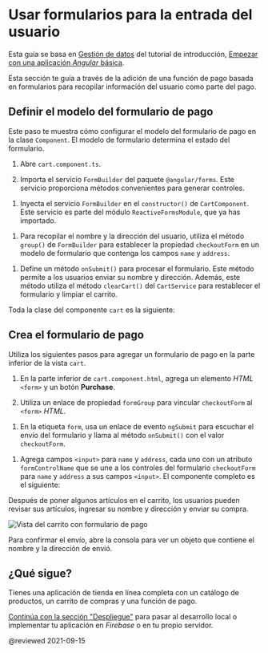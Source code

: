 # Usar formularios para la entrada del usuario

Esta guía se basa en [Gestión de datos](start/start-data "Pruébala: Gestión de datos") del tutorial de introducción, [Empezar con una aplicación *Angular* básica](start "Empezar con una aplicación Angular básica").

Esta sección te guía a través de la adición de una función de pago basada en formularios para recopilar información del usuario como parte del pago.

## Definir el modelo del formulario de pago

Este paso te muestra cómo configurar el modelo del formulario de pago en la clase `Component`.
El modelo de formulario determina el estado del formulario.

1. Abre `cart.component.ts`.

1. Importa el servicio `FormBuilder` del paquete `@angular/forms`.
  Este servicio proporciona métodos convenientes para generar controles.

  <code-example header="src/app/cart/cart.component.ts" path="getting-started/src/app/cart/cart.component.ts" region="imports">
  </code-example>

1. Inyecta el servicio `FormBuilder` en el `constructor()` de `CartComponent`.
  Este servicio es parte del módulo `ReactiveFormsModule`, que ya has importado.

  <code-example header="src/app/cart/cart.component.ts" path="getting-started/src/app/cart/cart.component.ts" region="inject-form-builder">
  </code-example>

1. Para recopilar el nombre y la dirección del usuario, utiliza el método `group()` de `FormBuilder` para establecer la propiedad `checkoutForm` en un modelo de formulario que contenga los campos `name` y `address`.

  <code-example header="src/app/cart/cart.component.ts" path="getting-started/src/app/cart/cart.component.ts" region="checkout-form-group"></code-example>

1. Define un método `onSubmit()` para procesar el formulario.
  Este método permite a los usuarios enviar su nombre y dirección.
  Además, este método utiliza el método `clearCart()` del `CartService` para restablecer el formulario y limpiar el carrito.

  Toda la clase del componente `cart` es la siguiente:

  <code-example header="src/app/cart/cart.component.ts" path="getting-started/src/app/cart/cart.component.ts">
  </code-example>

## Crea el formulario de pago

Utiliza los siguientes pasos para agregar un formulario de pago en la parte inferior de la vista `cart`.

1. En la parte inferior de `cart.component.html`, agrega un elemento *HTML* `<form>` y un botón **Purchase**.

1. Utiliza un enlace de propiedad `formGroup` para vincular `checkoutForm` al `<form>` *HTML*.

  <code-example header="src/app/cart/cart.component.html" path="getting-started/src/app/cart/cart.component.3.html" region="checkout-form">
  </code-example>

1. En la etiqueta `form`, usa un enlace de evento `ngSubmit` para escuchar el envío del formulario y llama al método `onSubmit()` con el valor `checkoutForm`.

  <code-example path="getting-started/src/app/cart/cart.component.html" header="src/app/cart/cart.component.html (cart component template detail)" region="checkout-form-1">
  </code-example>

1. Agrega campos `<input>` para `name` y `address`, cada uno con un atributo `formControlName` que se une a los controles del formulario `checkoutForm` para `name` y `address` a sus campos `<input>`.
  El componente completo es el siguiente:

  <code-example path="getting-started/src/app/cart/cart.component.html" header="src/app/cart/cart.component.html" region="checkout-form-2">
  </code-example>

Después de poner algunos artículos en el carrito, los usuarios pueden revisar sus artículos, ingresar su nombre y dirección y enviar su compra.

<div class="lightbox">
  <img src='generated/images/guide/start/cart-with-items-and-form.png' alt="Vista del carrito con formulario de pago">
</div>

Para confirmar el envío, abre la consola para ver un objeto que contiene el nombre y la dirección de envió.

## ¿Qué sigue?

Tienes una aplicación de tienda en línea completa con un catálogo de productos, un carrito de compras y una función de pago.

[Continúa con la sección "Despliegue"](start/start/deployment "Pruébala: Despliegue") para pasar al desarrollo local o implementar tu aplicación en *Firebase* o en tu propio servidor.

@reviewed 2021-09-15
